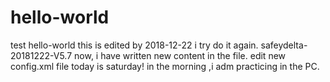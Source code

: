 # hello-world
test hello-world
this is edited by 2018-12-22
i try do it again.
safeydelta-20181222-V5.7
now, i have written new content in the file.
edit new config.xml file
today is saturday!
in the morning ,i adm practicing in the PC. 
